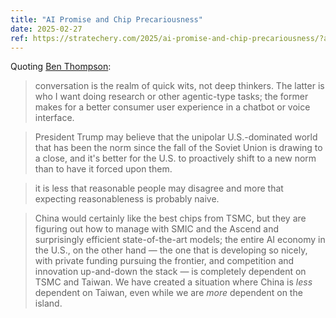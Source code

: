 ```yaml
---
title: "AI Promise and Chip Precariousness"
date: 2025-02-27
ref: https://stratechery.com/2025/ai-promise-and-chip-precariousness/?access_token=eyJhbGciOiJSUzI1NiIsImtpZCI6InN0cmF0ZWNoZXJ5LnBhc3Nwb3J0Lm9ubGluZSIsInR5cCI6IkpXVCJ9.eyJhdWQiOiJzdHJhdGVjaGVyeS5wYXNzcG9ydC5vbmxpbmUiLCJhenAiOiJIS0xjUzREd1Nod1AyWURLYmZQV00xIiwiZW50Ijp7InVyaSI6WyJodHRwczovL3N0cmF0ZWNoZXJ5LmNvbS8yMDI1L2FpLXByb21pc2UtYW5kLWNoaXAtcHJlY2FyaW91c25lc3MvIl19LCJleHAiOjE3NDMyMjY4MjAsImlhdCI6MTc0MDYzNDgyMCwiaXNzIjoiaHR0cHM6Ly9hcHAucGFzc3BvcnQub25saW5lL29hdXRoIiwic2NvcGUiOiJmZWVkOnJlYWQgYXJ0aWNsZTpyZWFkIGFzc2V0OnJlYWQgY2F0ZWdvcnk6cmVhZCBlbnRpdGxlbWVudHMgcG9kY2FzdCByc3MiLCJzdWIiOiJDS2VVZm9aR2c4OXF3MU1WY2dnWXMiLCJ1c2UiOiJhY2Nlc3MifQ.T0fNbkth2UNm03wWSNUU-TwmGwz-Ao7HBRgyeDumBzAq6Cwh442uPeaKp9zgyWPCTu1u_h7dvJa15U5Pqek3D2hLKxvA717pPzMgf4uJk97muE1l7inJBf9FNXXajX1lg1PplQq_awUhOZJ3jBZ1n7hNZogvFdpk09rk7e51YeJ4BYqeqpBiE2L_bkgooVIFeUBGi1v2HBozYqVY7WFsErmk4mQP7MTUiuNMfDKl2dSONzariKSpe_a3OVFQWqZ6gLUZinH46rVP9hORZlAUbRI7Qm3DqqgxYmfaICw6e0ydoPWjKptNNolRjojymElwUEhzbhCwRdrFQH4m_I6VFA
---
```



Quoting [Ben Thompson](https://stratechery.com/2025/ai-promise-and-chip-precariousness/?access_token=eyJhbGciOiJSUzI1NiIsImtpZCI6InN0cmF0ZWNoZXJ5LnBhc3Nwb3J0Lm9ubGluZSIsInR5cCI6IkpXVCJ9.eyJhdWQiOiJzdHJhdGVjaGVyeS5wYXNzcG9ydC5vbmxpbmUiLCJhenAiOiJIS0xjUzREd1Nod1AyWURLYmZQV00xIiwiZW50Ijp7InVyaSI6WyJodHRwczovL3N0cmF0ZWNoZXJ5LmNvbS8yMDI1L2FpLXByb21pc2UtYW5kLWNoaXAtcHJlY2FyaW91c25lc3MvIl19LCJleHAiOjE3NDMyMjY4MjAsImlhdCI6MTc0MDYzNDgyMCwiaXNzIjoiaHR0cHM6Ly9hcHAucGFzc3BvcnQub25saW5lL29hdXRoIiwic2NvcGUiOiJmZWVkOnJlYWQgYXJ0aWNsZTpyZWFkIGFzc2V0OnJlYWQgY2F0ZWdvcnk6cmVhZCBlbnRpdGxlbWVudHMgcG9kY2FzdCByc3MiLCJzdWIiOiJDS2VVZm9aR2c4OXF3MU1WY2dnWXMiLCJ1c2UiOiJhY2Nlc3MifQ.T0fNbkth2UNm03wWSNUU-TwmGwz-Ao7HBRgyeDumBzAq6Cwh442uPeaKp9zgyWPCTu1u_h7dvJa15U5Pqek3D2hLKxvA717pPzMgf4uJk97muE1l7inJBf9FNXXajX1lg1PplQq_awUhOZJ3jBZ1n7hNZogvFdpk09rk7e51YeJ4BYqeqpBiE2L_bkgooVIFeUBGi1v2HBozYqVY7WFsErmk4mQP7MTUiuNMfDKl2dSONzariKSpe_a3OVFQWqZ6gLUZinH46rVP9hORZlAUbRI7Qm3DqqgxYmfaICw6e0ydoPWjKptNNolRjojymElwUEhzbhCwRdrFQH4m_I6VFA):

> conversation is the realm of quick wits, not deep thinkers. The latter is who I want doing research or other agentic-type tasks; the former makes for a better consumer user experience in a chatbot or voice interface.

> President Trump may believe that the unipolar U.S.-dominated world that has been the norm since the fall of the Soviet Union is drawing to a close, and it's better for the U.S. to proactively shift to a new norm than to have it forced upon them.

> it is less that reasonable people may disagree and more that expecting reasonableness is probably naive.

> China would certainly like the best chips from TSMC, but they are figuring out how to manage with SMIC and the Ascend and surprisingly efficient state-of-the-art models; the entire AI economy in the U.S., on the other hand — the one that is developing so nicely, with private funding pursuing the frontier, and competition and innovation up-and-down the stack — is completely dependent on TSMC and Taiwan. We have created a situation where China is *less* dependent on Taiwan, even while we are *more* dependent on the island.